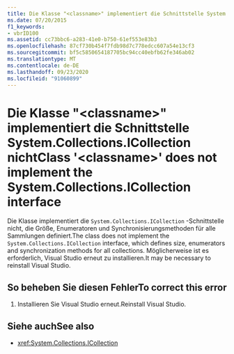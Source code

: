 ```yaml
---
title: Die Klasse "<classname>" implementiert die Schnittstelle System.Collections.ICollection nicht
ms.date: 07/20/2015
f1_keywords:
- vbrID100
ms.assetid: cc73bbc6-a283-41e0-b750-61ef553e83b3
ms.openlocfilehash: 87cf730b454f7fdb98d7c778edcc607a54e13cf3
ms.sourcegitcommit: bf5c5850654187705bc94cc40ebfb62fe346ab02
ms.translationtype: MT
ms.contentlocale: de-DE
ms.lasthandoff: 09/23/2020
ms.locfileid: "91060899"
---
```

# <a name="class-classname-does-not-implement-the-systemcollectionsicollection-interface"></a><span data-ttu-id="99a4f-102">Die Klasse "\<classname>" implementiert die Schnittstelle System.Collections.ICollection nicht</span><span class="sxs-lookup"><span data-stu-id="99a4f-102">Class '\<classname>' does not implement the System.Collections.ICollection interface</span></span>

<span data-ttu-id="99a4f-103">Die Klasse implementiert die `System.Collections.ICollection` -Schnittstelle nicht, die Größe, Enumeratoren und Synchronisierungsmethoden für alle Sammlungen definiert.</span><span class="sxs-lookup"><span data-stu-id="99a4f-103">The class does not implement the `System.Collections.ICollection` interface, which defines size, enumerators and synchronization methods for all collections.</span></span> <span data-ttu-id="99a4f-104">Möglicherweise ist es erforderlich, Visual Studio erneut zu installieren.</span><span class="sxs-lookup"><span data-stu-id="99a4f-104">It may be necessary to reinstall Visual Studio.</span></span>  
  
## <a name="to-correct-this-error"></a><span data-ttu-id="99a4f-105">So beheben Sie diesen Fehler</span><span class="sxs-lookup"><span data-stu-id="99a4f-105">To correct this error</span></span>  
  
1. <span data-ttu-id="99a4f-106">Installieren Sie Visual Studio erneut.</span><span class="sxs-lookup"><span data-stu-id="99a4f-106">Reinstall Visual Studio.</span></span>  
  
## <a name="see-also"></a><span data-ttu-id="99a4f-107">Siehe auch</span><span class="sxs-lookup"><span data-stu-id="99a4f-107">See also</span></span>

- <xref:System.Collections.ICollection>
